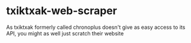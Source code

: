 # txiktxak-web-scraper
As txiktxak formerly called chronoplus doesn't give as easy access to its API, you might as well just scratch their website 
